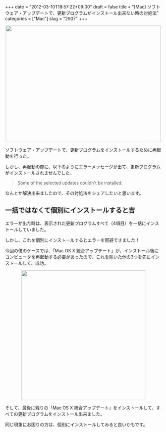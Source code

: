 +++
date = "2012-03-10T18:57:22+09:00"
draft = false
title = "[Mac] ソフトウェア・アップデートで、更新プログラムがインストール出来ない時の対処法"
categories = ["Mac"]
slug = "2907"
+++

<img style="display:block; margin-left:auto; margin-right:auto;" src="/images/2012/03/2907_1.jpeg" border="0" width="500" height="375" />

ソフトウェア・アップデートで、更新プログラムをインストールするために再起動を行った。

しかし、再起動の際に、以下のようにエラーメッセージが出て、更新プログラムがインストールされませんでした。

<blockquote><p>Some of the selected updates couldn't be installed.</p></blockquote>

なんとか解決出来ましたので、その対処法をシェアしたいと思います。

<h2>一括ではなくて個別にインストールすると吉</h2>

エラーが出た時は、表示された更新プログラムすべて（4項目）を一括にインストールしていました。

しかし、これを個別にインストールするとエラーを回避できました！

今回の僕のケースでは、「Mac OS X 統合アップデート」が、インストール後にコンピュータを再起動する必要があったので、これを除いた他の3つを先にインストールして、成功。

<img style="display:block; margin-left:auto; margin-right:auto;" src="/images/2012/03/2907_2.png" border="0" width="400" height="417" />


そして、最後に残りの「Mac OS X 統合アップデート」をインストールして、すべての更新プログラムをインストール出来ました。

同じ現象にお困りの方は、個別にインストールしてみると良いかもです。
